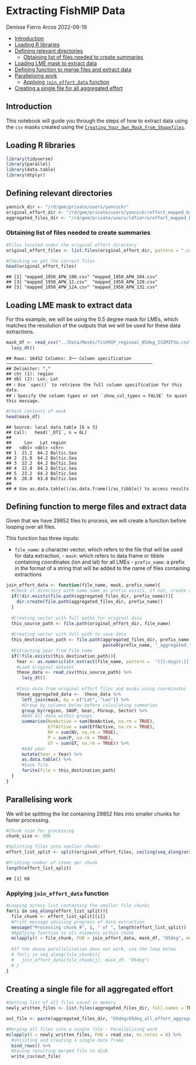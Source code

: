 Extracting FishMIP Data
================
Denisse Fierro Arcos
2022-09-19

-   [Introduction](#introduction)
-   [Loading R libraries](#loading-r-libraries)
-   [Defining relevant directories](#defining-relevant-directories)
    -   [Obtaining list of files needed to create
        summaries](#obtaining-list-of-files-needed-to-create-summaries)
-   [Loading LME mask to extract
    data](#loading-lme-mask-to-extract-data)
-   [Defining function to merge files and extract
    data](#defining-function-to-merge-files-and-extract-data)
-   [Parallelising work](#parallelising-work)
    -   [Applying `join_effort_data`
        function](#applying-join_effort_data-function)
-   [Creating a single file for all aggregated
    effort](#creating-a-single-file-for-all-aggregated-effort)

## Introduction

This notebook will guide you through the steps of how to extract data
using the `csv` masks created using the
[`Creating_Your_Own_Mask_From_Shapefiles`](%22Creating_Your_Own_Mask_From_Shapefiles.md%22).

## Loading R libraries

``` r
library(tidyverse)
library(parallel)
library(data.table)
library(dtplyr)
```

## Defining relevant directories

``` r
yannick_dir <- "/rd/gem/private/users/yannickr"
original_effort_dir <- "/rd/gem/private/users/yannickr/effort_mapped_bycountry"
aggregated_files_dir <- "/rd/gem/private/users/ldfierro/effort_mapped_by_country_aggregated/"
```

### Obtaining list of files needed to create summaries

``` r
#Files located under the original effort directory
original_effort_files <- list.files(original_effort_dir, pattern = ".csv")

#Checking we got the correct files
head(original_effort_files)
```

    ## [1] "mapped_1950_APW_100.csv" "mapped_1950_APW_104.csv"
    ## [3] "mapped_1950_APW_12.csv"  "mapped_1950_APW_120.csv"
    ## [5] "mapped_1950_APW_124.csv" "mapped_1950_APW_132.csv"

## Loading LME mask to extract data

For this example, we will be using the 0.5 degree mask for LMEs, which
matches the resolution of the outputs that we will be used for these
data extractions.

``` r
mask_df <- read_csv("../Data/Masks/fishMIP_regional_05deg_ISIMIP3a.csv") %>% 
  lazy_dt()
```

    ## Rows: 16452 Columns: 3── Column specification ────────────────────────────────────────────────────────
    ## Delimiter: ","
    ## chr (1): region
    ## dbl (2): Lon, Lat
    ## ℹ Use `spec()` to retrieve the full column specification for this data.
    ## ℹ Specify the column types or set `show_col_types = FALSE` to quiet this message.

``` r
#Check contents of mask
head(mask_df)
```

    ## Source: local data table [6 x 3]
    ## Call:   head(`_DT1`, n = 6L)
    ## 
    ##     Lon   Lat region    
    ##   <dbl> <dbl> <chr>     
    ## 1  21.2  64.2 Baltic.Sea
    ## 2  21.8  64.2 Baltic.Sea
    ## 3  22.2  64.2 Baltic.Sea
    ## 4  22.8  64.2 Baltic.Sea
    ## 5  23.2  64.2 Baltic.Sea
    ## 6  20.8  63.8 Baltic.Sea
    ## 
    ## # Use as.data.table()/as.data.frame()/as_tibble() to access results

## Defining function to merge files and extract data

Given that we have 29852 files to process, we will create a function
before looping over all files.

This function has three inputs:  
- `file_name`: a character vector, which refers to the file that will be
used for data extraction, - `mask`: which refers to data frame or tibble
containing coordinates (lon and lat) for all LMEs - `prefix_name`: a
prefix in the format of a string that will be added to the name of files
containing extractions

``` r
join_effort_data <- function(file_name, mask, prefix_name){
  #Check if directory with same name as prefix exists, if not, create a new folder
  if(!dir.exists(file.path(aggregated_files_dir, prefix_name))){
    dir.create(file.path(aggregated_files_dir, prefix_name))
  }
  
  #Creating vector with full paths for original data
  this_source_path <- file.path(original_effort_dir, file_name)
  
  #Creating vector with full path to save data
  this_destination_path <- file.path(aggregated_files_dir, prefix_name, 
                                     paste0(prefix_name, "_aggregated_", file_name))
  #Extracting year from file name
  if(!file.exists(this_destination_path)){
    Year <- as.numeric(str_extract(file_name, pattern =  "([[:digit:]])+"))
    #Load original dataset
    these_data <- read_csv(this_source_path) %>% 
      lazy_dt()
    
    #Join data from original effort files and masks using coordinates
    these_aggregated_data <-  these_data %>%
      left_join(mask, by = c("Lat", "Lon")) %>%
      #Group by columns below before calculating summaries
      group_by(region, SAUP, Gear, FGroup, Sector) %>%
      #Add all data within groups
      summarise(NomActive = sum(NomActive, na.rm = TRUE),
                EffActive = sum(EffActive, na.rm = TRUE),
                NV = sum(NV, na.rm = TRUE),
                P = sum(P, na.rm = TRUE),
                GT = sum(GT, na.rm = TRUE)) %>%
      #Add year 
      mutate(Year = Year) %>%
      as.data.table() %>% 
      #Save file
      fwrite(file = this_destination_path)
  }
}
```

## Parallelising work

We will be splitting the list containing 29852 files into smaller chunks
for faster processing.

``` r
#Chunk size for processing
chunk_size <- 500

#Splitting files into smaller chunks
effort_list_split <- split(original_effort_files, ceiling(seq_along(original_effort_files)/chunk_size))

#Printing number of items per chunk
length(effort_list_split)
```

    ## [1] 60

### Applying `join_effort_data` function

``` r
#Looping across list containing the smaller file chunks
for(i in seq_along(effort_list_split)){
  file_chunk <- effort_list_split[[i]]
  #Print message advising progress of data extraction
  message("Processing chunk #", i, " of ", length(effort_list_split))
  #Applying function to all elements within chunk
  mclapply(X = file_chunk, FUN = join_effort_data, mask_df, "05deg", mc.cores = 8)
  
  #If the above parallelisation does not work, use the loop below
  # for(j in seq_along(file_chunk)){
  #   join_effort_data(file_chunk[j], mask_df, "05deg")
  # }
}
```

## Creating a single file for all aggregated effort

``` r
#Getting list of all files saved in memory
newly_written_files <- list.files(aggregated_files_dir, full.names = TRUE, recursive = T)

out_file <- paste(aggregated_files_dir, "05deg/05deg_all_effort_aggregated.csv", sep = "/") 

#Merging all files into a single file - Parallelising work
mclapply(X = newly_written_files, FUN = read_csv, mc.cores = 8) %>% 
  #Unlisting and creating a single data frame
  bind_rows() %>%
  #Saving resulting merged file to disk
  write_csv(out_file)
```
